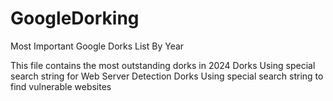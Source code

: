 # GoogleDorking
Most Important Google Dorks List By Year

This file contains the most outstanding dorks in 2024
Dorks Using special search string for Web Server Detection
Dorks Using special search string to find vulnerable websites
